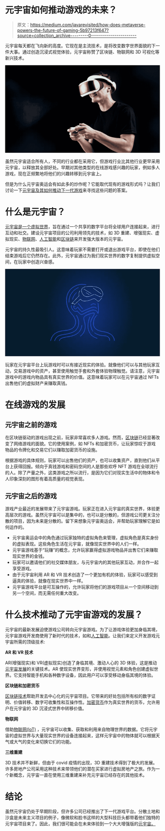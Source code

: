 # 元宇宙如何推动游戏的未来？

> 原文：<https://medium.com/javarevisited/how-does-metaverse-powers-the-future-of-gaming-5b97213f647?source=collection_archive---------0----------------------->

元宇宙每天都在飞向新的高度。它现在是主流技术，是将改变数字世界面貌的下一件大事。通过创造沉浸式视觉体验，元宇宙称赞了区块链、物联网和 3D 可视化等新兴技术。

![](img/110f33a899a026dc82aa73c669255df8.png)

虽然元宇宙适合所有人，不同的行业都在采用它，但游戏行业比其他行业更早采用元宇宙，以释放其全部好处。早期对其他类型的在线游戏感兴趣的玩家，例如多人游戏，现在正频繁地将他们的兴趣转移到元宇宙上。

但是为什么元宇宙奥运会有如此多的炒作呢？它能取代现有的游戏形式吗？让我们讨论一下[元宇宙及其如何推动下一代游戏](https://www.leewayhertz.com/gaming-in-metaverse/)来寻找这些问题的答案。

# 什么是元宇宙？

[元宇宙是一个虚拟世界](https://www.leewayhertz.com/metaverse-the-new-reality/)，旨在通过一个共享的数字平台将全球用户连接起来，进行互动和社交。建设元宇宙项目的公司利用领先的技术，如 3D 重建、增强现实、虚拟现实、[物联网](https://www.java67.com/2020/06/top-5-course-to-learn-internet-of-things-IoT.html)、[人工智能](https://becominghuman.ai/5-best-artificial-intelligence-courses-for-beginners-in-2020-38db08617b12)和[区块链](https://www.java67.com/2020/07/top-5-websites-to-learn-blockchain-in.html)来开发强大版本的元宇宙。

元宇宙的持久性最吸引人。这意味着玩家不需要打开或退出游戏平台，即使在他们结束游戏后它仍然存在。此外，元宇宙通过为我们现实世界的数字复制提供虚拟空间，在玩家中创造兴奋感。

[![](img/9cffb481359d769a4e0453f5a440d0d8.png)](https://javarevisited.blogspot.com/2021/12/top-5-courses-to-learn-about-nfts-non.html)

玩家在元宇宙平台上玩游戏时可以有接近现实的体验。就像他们可以与其他玩家互动，交易游戏中的资产，甚至使用触觉手套和外套体验物理触觉。请注意，元宇宙游戏中的游戏内物品具有真实世界的价值。这意味着玩家可以在元宇宙通过 NFTs 出售他们的虚拟财产来赚取真钱。

# 在线游戏的发展

## 元宇宙之前的游戏

在区块链驱动的游戏出现之前，玩家非常喜欢多人游戏。然而，[区块链](https://javarevisited.blogspot.com/2020/07/top-5-online-courses-to-learn-blockchain.html#axzz6tFYADc00)已经显著改变了网络游戏的面貌。它的使用案例，如 NFTs 和加密货币，让玩家惊叹于游戏物品的令牌化和交易它们以赚取加密货币的设施。

根据游戏的具体规则，玩家可以出售他们的资产，也可以收集资产，直到他们从平台上获得回报。倾向于真钱游戏和密码空间的人是那些欢呼 NFT 游戏在全球流行的人。除了产量之外，这类游戏之所以流行，是因为它们对现实生活中的物体和令人印象深刻的图形有着高质量的视觉表现。

## 元宇宙之后的游戏

游戏产业最近的发展带来了元宇宙游戏。玩家正在进入元宇宙的真实世界，体验更高层次的游戏。虽然元宇宙可以是集中的，也可以是分散的，但游戏公司更关注分散的项目，因为未来是分散的。留下来想象元宇宙奥运会，并帮助玩家理解它是如何运作的。

*   元宇宙奥运会中的角色通过玩家独特的虚拟角色来管理，虚拟角色是真实身份的虚拟表现。这些角色生活在元宇宙，就像现实世界中的人们一样。
*   元宇宙游戏基于“玩赚”的概念，允许玩家赢得虚拟游戏物品并出售它们来赚取现实世界的金钱。
*   玩家可以邀请他们的社交媒体朋友，与元宇宙内的其他玩家互动，并合作一起享受游戏。
*   由于元宇宙利用 AR 和 VR 技术创造了一个更加有机的体验，玩家可以感受到逼真的体验，就像在现实世界中一样。
*   元宇宙游戏平台是可互操作的，允许玩家将他们的游戏项目从一个空间移动到另一个空间，而无需任何重大改变。

# 什么技术推动了元宇宙游戏的发展？

元宇宙的最新发展迫使游戏公司转向元宇宙游戏。为了让游戏体验更加身临其境，元宇宙游戏开发商使用了新时代的技术，如和[人工智能](/javarevisited/7-best-courses-to-learn-artificial-intelligence-in-2020-26d59d62f6fe)。让我们来定义开发游戏元宇宙所需的顶级技术:

**AR 和 VR 技术**

AR(增强现实)和 VR(虚拟现实)创造了身临其境、激动人心的 3D 体验，这是推动[元宇宙发展](https://www.leewayhertz.com/metaverse-development-company/)的关键技术。AR 使现实世界变形，并使用视觉元素和角色创建虚拟世界。它支持智能手机和各种数字设备，因此用户可以享受移动身临其境的体验。

**区块链和加密货币**

[区块链技术](https://www.java67.com/2021/12/top-5-courses-to-learn-blockchain.html)帮助开发去中心化的元宇宙项目。它带来的好处包括所有权的数字证明、价值转移、数字可收集性和互操作性。[加密货币](https://javarevisited.blogspot.com/2022/01/5-best-courses-to-learn-cryptocurrency.html)作为真实世界的货币，允许用户在元宇宙的 3D 沉浸式世界中转移价值。

**物联网**

借助[物联网(IoT)](/javarevisited/my-favorite-courses-to-learn-internet-of-things-iot-in-2020-best-of-lot-8517aa9fc838) ，元宇宙可以收集、获取和利用来自物理世界的数据。它将元宇宙的虚拟世界与大量现实世界的设备连接起来，这样元宇宙中的物体就可以根据天气或大气的变化来切换它们的功能。

**三维重建**

3D 技术并不新鲜，但由于 covid 疫情的出现，3D 重建技术得到了极大的发展。许多房地产公司采用这种技术来带领他们的潜在买家进行虚拟房地产之旅。作为一个新概念，元宇宙一直在使用三维重建来补充元宇宙已经存在的其他技术。

# 结论

虽然元宇宙仍处于早期阶段，但许多公司已经推出了下一代游戏平台。分散土地和沙盒是未来主义项目的例子，像微软和脸书这样的大型科技巨头都带着他们独特的元宇宙项目来了。因此，我们很可能会在未来体验到一个大大增强版的[元宇宙。](https://www.leewayhertz.com/how-to-build-the-metaverse-virtual-world/)